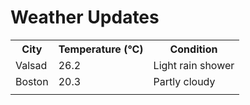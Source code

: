 # Weather Updates

<!-- WEATHER-UPDATE-START -->
<table><tr><th>City</th><th>Temperature (°C)</th><th>Condition</th></tr><tr><td>Valsad</td><td>26.2</td><td>Light rain shower</td></tr><tr><td>Boston</td><td>20.3</td><td>Partly cloudy</td></tr><tr><td></td><td></td><td></td></tr></table>
<!-- WEATHER-UPDATE-END -->
